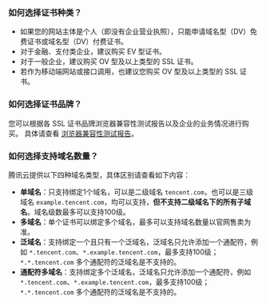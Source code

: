 ### 如何选择证书种类？
- 如果您的网站主体是个人（即没有企业营业执照），只能申请域名型（DV）免费证书或域名型（DV）付费证书。
- 对于金融、支付类企业，建议购买 EV 型证书。
- 对于一般企业，建议购买 OV 型及以上类型的 SSL 证书。
- 若作为移动端网站或接口调用，也建议您购买 OV 型及以上类型的 SSL 证书。

### 如何选择证书品牌？
您可以根据各 SSL 证书品牌浏览器兼容性测试报告以及企业的业务情况进行购买。
具体请查看 [浏览器兼容性测试报告](https://cloud.tencent.com/document/product/400/8639)。

### 如何选择支持域名数量？
腾讯云提供以下四种域名类型，具体区别请查看如下内容：
- **单域名**：只支持绑定1个域名，可以是二级域名 `tencent.com`，也可以是三级域名 `example.tencent.com`，均可以支持，**但不支持二级域名下的所有子域名**。域名级数最多可以支持100级。
- **多域名**：单个证书可以绑定多个域名，最多可以支持域名数量以官网售卖为准。
- **泛域名**：支持绑定一个且只有一个泛域名，泛域名只允许添加一个通配符，例如 `*.tencent.com`、`*.example.tencent.com`，最多支持100级；`*.*.tencent.com` 多个通配符的泛域名是不支持的。
- **通配符多域名**：支持绑定多个泛域名，泛域名只允许添加一个通配符，例如 `*.tencent.com`、`*.example.tencent.com`，最多支持100级；`*.*.tencent.com` 多个通配符的泛域名是不支持的。
